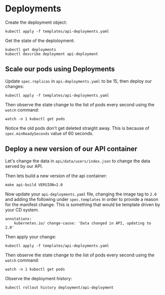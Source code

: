 # Deployments

Create the deployment object:

    kubectl apply -f templates/api-deployments.yaml

Get the state of the deploloyment:

    kubectl get deployments
    kubectl describe deployment api-deployment

## Scale our pods using Deployments

Update `spec.replicas` in `api-deployments.yaml` to be 15, then deploy our changes:

    kubectl apply -f templates/api-deployments.yaml

Then observe the state change to the list of pods every second using the `watch` command:

    watch -n 1 kubectl get pods 

Notice the old pods don't get deleted straight away. This is because of `spec.minReadySeconds` value of 60 seconds.

## Deploy a new version of our API container

Let's change the data in `api/data/users/index.json` to change the data served by our API.

Then lets build a new version of the api container:

    make api-build VERSION=2.0

Now update your `api-deployments.yaml` file, changing the image tag to `2.0` and adding the following under `spec.templates` in order to provide a reason for the manifest change. This is something that would be template driven by your CD system.

    annotations: 
        kubernetes.io/ change-cause: 'Data changed in API, updating to 2.0'

Then apply your change:

    kubectl apply -f templates/api-deployments.yaml

Then observe the state change to the list of pods every second using the `watch` command:

    watch -n 1 kubectl get pods

Observe the deployment history:

    kubectl rollout history deployment/api-deployment
